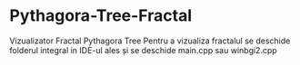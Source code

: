 # Pythagora-Tree-Fractal
Vizualizator Fractal Pythagora Tree
Pentru a vizualiza fractalul se deschide folderul integral in IDE-ul ales și se deschide main.cpp sau winbgi2.cpp
